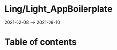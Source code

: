 Ling/Light_AppBoilerplate
================
2021-02-08 --> 2021-08-10




Table of contents
===========





